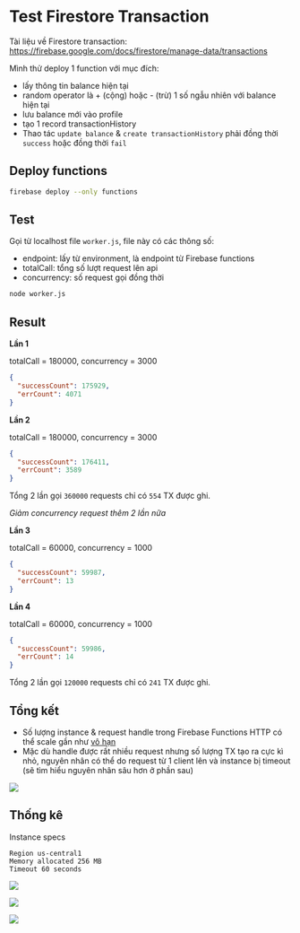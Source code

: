 Test Firestore Transaction
===

Tài liệu về Firestore transaction: https://firebase.google.com/docs/firestore/manage-data/transactions

Mình thử deploy 1 function với mục đích:

- lấy thông tin balance hiện tại
- random operator là + (cộng) hoặc - (trừ) 1 số ngẫu nhiên với balance hiện tại
- lưu balance mới vào profile
- tạo 1 record transactionHistory
- Thao tác `update balance` & `create transactionHistory` phải đồng thời `success` hoặc đồng thời `fail`

## Deploy functions

```bash
firebase deploy --only functions
```

## Test

Gọi từ localhost file `worker.js`, file này có các thông số:
- endpoint: lấy từ environment, là endpoint từ Firebase functions
- totalCall: tổng số lượt request lên api
- concurrency: số request gọi đồng thời

```bash
node worker.js
```

## Result

**Lần 1**

totalCall = 180000, concurrency = 3000

```json
{
  "successCount": 175929,
  "errCount": 4071
}
```

**Lần 2**

totalCall = 180000, concurrency = 3000

```json
{
  "successCount": 176411,
  "errCount": 3589
}
```

Tổng 2 lần gọi `360000` requests chỉ có `554` TX được ghi.

*Giảm concurrency request thêm 2 lần nữa*

**Lần 3**

totalCall = 60000, concurrency = 1000

```json
{
  "successCount": 59987,
  "errCount": 13
}
```

**Lần 4**

totalCall = 60000, concurrency = 1000

```json
{
  "successCount": 59986,
  "errCount": 14
}
```

Tổng 2 lần gọi `120000` requests chỉ có `241` TX được ghi.

## Tổng kết

- Số lượng instance & request handle trong Firebase Functions HTTP có thể scale gần như [vô hạn](https://firebase.google.com/docs/functions/quotas)
- Mặc dù handle được rất nhiều request nhưng số lượng TX tạo ra cực kì nhỏ, nguyên nhân có thể do request từ 1 client lên và instance bị timeout (sẽ tìm hiểu nguyên nhân sâu hơn ở phần sau)

![](https://i.imgur.com/hqmpvV8.png)

## Thống kê

Instance specs

```
Region us-central1
Memory allocated 256 MB
Timeout 60 seconds
```

![](https://i.imgur.com/dX85ZnD.png)

![](https://i.imgur.com/gL3I3pk.png)

![](https://i.imgur.com/TLKIgnf.png)
